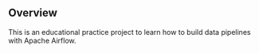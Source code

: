 ## Overview

This is an educational practice project to learn how to build data pipelines with Apache Airflow.